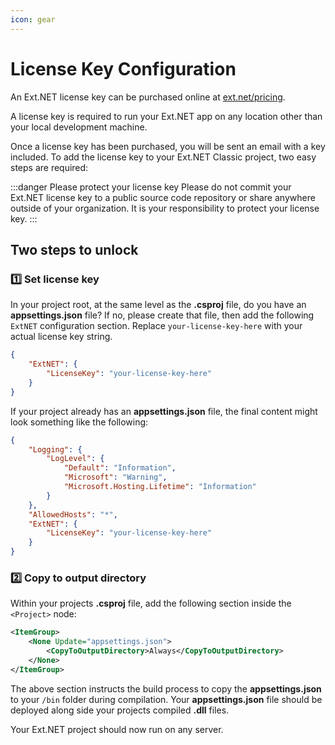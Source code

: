 ```yaml
---
icon: gear
---
```

# License Key Configuration

An Ext.NET license key can be purchased online at [ext.net/pricing](https://ext.net/pricing).

A license key is required to run your Ext.NET app on any location other than your local development machine.

Once a license key has been purchased, you will be sent an email with a key included. To add the license key to your Ext.NET Classic project, two easy steps are required:

:::danger Please protect your license key
Please do not commit your Ext.NET license key to a public source code repository or share anywhere outside of your organization. It is your responsibility to protect your license key.
:::

## Two steps to unlock

### :one: Set license key

In your project root, at the same level as the **.csproj** file, do you have an **appsettings.json** file? If no, please create that file, then add the following `ExtNET` configuration section. Replace `your-license-key-here` with your actual license key string.

```json
{
    "ExtNET": {
        "LicenseKey": "your-license-key-here"
    }
}
```

If your project already has an **appsettings.json** file, the final content might look something like the following:

```json
{
    "Logging": {
        "LogLevel": {
            "Default": "Information",
            "Microsoft": "Warning",
            "Microsoft.Hosting.Lifetime": "Information"
        }
    },
    "AllowedHosts": "*",
    "ExtNET": {
        "LicenseKey": "your-license-key-here"
    }
}
```

### :two: Copy to output directory

Within your projects **.csproj** file, add the following section inside the `<Project>` node:

```xml
<ItemGroup>
    <None Update="appsettings.json">
        <CopyToOutputDirectory>Always</CopyToOutputDirectory>
    </None>
</ItemGroup>
```

The above section instructs the build process to copy the **appsettings.json** to your `/bin` folder during compilation. Your **appsettings.json** file should be deployed along side your projects compiled **.dll** files.

Your Ext.NET project should now run on any server.
